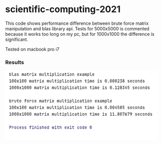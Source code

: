 # scientific-computing-2021
This code shows performance difference between brute force matrix
manipulation and blas library api. Tests for 5000x5000 is commented because
it works too long on my pc, but for 1000x1000 the difference is significant.

Tested on macbook pro i7

### Results

![alt text](results.png "results")
